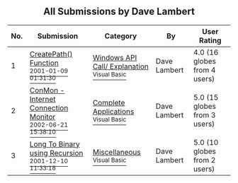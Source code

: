 ﻿<div align="center">

## All Submissions by Dave Lambert

</div>

No.  | Submission | Category | By   | User Rating
---- | ---------- | -------- | ---- | -----------
1 | [CreatePath\(\) Function<br /><sup>2001-01-09 01:31:30</sup>](https://github.com/Planet-Source-Code/dave-lambert-createpath-function__1-14264) | [Windows API Call/ Explanation<br /><sup>Visual Basic</sup>](../ByCategory/windows-api-call-explanation__1-39.md) | Dave Lambert | 4.0 (16 globes from 4 users)
2 | [ConMon \- Internet Connection Monitor<br /><sup>2002-06-21 15:38:10</sup>](https://github.com/Planet-Source-Code/dave-lambert-conmon-internet-connection-monitor__1-36109) | [Complete Applications<br /><sup>Visual Basic</sup>](../ByCategory/complete-applications__1-27.md) | Dave Lambert | 5.0 (15 globes from 3 users)
3 | [Long To Binary using Recursion<br /><sup>2001-12-10 11:33:18</sup>](https://github.com/Planet-Source-Code/dave-lambert-long-to-binary-using-recursion__1-29632) | [Miscellaneous<br /><sup>Visual Basic</sup>](../ByCategory/miscellaneous__1-1.md) | Dave Lambert | 5.0 (10 globes from 2 users)
